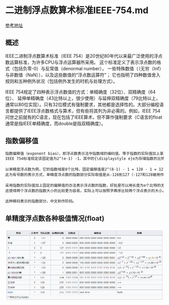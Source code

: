 # 二进制浮点数算术标准IEEE-754.md

[参考地址](https://zh.wikipedia.org/wiki/IEEE_754)

## 概述
IEEE二进制浮点数算术标准（IEEE 754）是20世纪80年代以来最广泛使用的浮点数运算标准，为许多CPU与浮点运算器所采用。
这个标准定义了表示浮点数的格式（包括负零-0）与反常值（denormal number），
一些特殊数值（（无穷（Inf）与非数值（NaN）），以及这些数值的“浮点数运算符”；
它也指明了四种数值舍入规则和五种例外状况（包括例外发生的时机与处理方式）。

IEEE 754规定了四种表示浮点数值的方式：单精确度（32位）、双精确度（64位）、
延伸单精确度（43比特以上，很少使用）与延伸双精确度（79比特以上，通常以80位实现）。只有32位模式有强制要求，其他都是选择性的。大部分编程语言都提供了IEEE浮点数格式与算术，但有些将其列为非必需的。例如，IEEE 754问世之前就有的C语言，现在包括了IEEE算术，但不算作强制要求（C语言的float通常是指IEEE单精确度，而double是指双精确度）。



## 指数偏移值
```html
指数偏移值（exponent bias），即浮点数表示法中指数域的编码值，等于指数的实际值加上某个固定的值，
IEEE 754标准规定该固定值为2^(e-1) -1，其中的{\displaystyle e}e为存储指数的比特的长度。

以单精度浮点数为例，它的指数域是8个比特，固定偏移值是2^(8-1) - 1 = 128 - 1 = 127。
此为有号数的表示方式，单精度浮点数的指数部分实际取值是从-126到127（-127和128被用作特殊值处理，见下方“非规约形式的浮点数”和“特殊值”）。

采用指数的实际值加上固定的偏移值的办法表示浮点数的指数，好处是可以用长度为e个比特的无符号整数来表示所有的指数取值，
这使得两个浮点数的指数大小的比较更为容易，实际上可以按照字典序比较两个浮点表示的大小。

这种移码表示的指数部分，中文称作阶码。

```


## 单精度浮点数各种极值情况(float)
![](./images/other/float各种极限值.png)  


